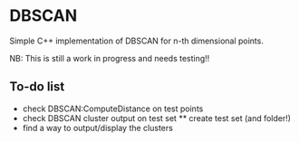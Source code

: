 # DBSCAN
Simple C++ implementation of DBSCAN for n-th dimensional points.

NB: This is still a work in progress and needs testing!!

## To-do list
* check DBSCAN:ComputeDistance on test points
* check DBSCAN cluster output on test set 
** create test set (and folder!)
* find a way to output/display the clusters
